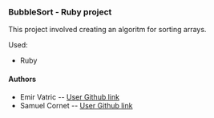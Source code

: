 ### BubbleSort - Ruby project

This project involved creating an algoritm for sorting arrays.

Used:

- Ruby

#### Authors

- Emir Vatric -- [User Github link](https://github.com/EmirVatric)
- Samuel Cornet -- [User Github link](https://github.com/CornetS28)
